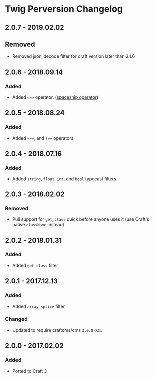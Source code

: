 # Twig Perversion Changelog

## 2.0.7 - 2019.02.02
## Removed
* Removed json_decode filter for craft version later than 3.1.6

## 2.0.6 - 2018.09.14
### Added
* Added `<=>` operator. ([spaceship operator](http://php.net/manual/en/migration70.new-features.php#migration70.new-features.spaceship-op))

## 2.0.5 - 2018.08.24
### Added
* Added `===`, and `!==` operators.

## 2.0.4 - 2018.07.16
### Added
* Added `string`, `float`, `int`, and `bool` typecast filters.

## 2.0.3 - 2018.02.02
### Removed
* Pull support for `get_class` quick before anyone uses it (use Craft's native `className` instead)

## 2.0.2 - 2018.01.31
### Added
* Added `get_class` filter

## 2.0.1 - 2017.12.13
### Added
* Added `array_splice` filter
### Changed
* Updated to require craftcms/cms `3.0.0-RC1`

## 2.0.0 - 2017.02.02
### Added
- Ported to Craft 3